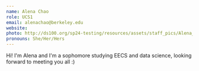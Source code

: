 ```yaml
---
name: Alena Chao
role: UCS1
email: alenachao@berkeley.edu
website:
photo: http://ds100.org/sp24-testing/resources/assets/staff_pics/Alena_Chao.png
pronouns: She/Her/Hers
---
```


Hi! I'm Alena and I'm a sophomore studying EECS and data science, looking forward to meeting you all :)

